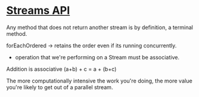# [Streams API](https://docs.oracle.com/javase/8/docs/api/java/util/stream/Stream.html)

Any method that does not return another 
stream is by definition, a terminal method. 

forEachOrdered -> retains the order even if its running concurrently.

- operation that we're performing on a Stream must be 
associative.

Addition is associative
(a+b) + c = a + (b+c)


The more computationally intensive the work you're doing, the more value you're likely to get out of a parallel stream.

